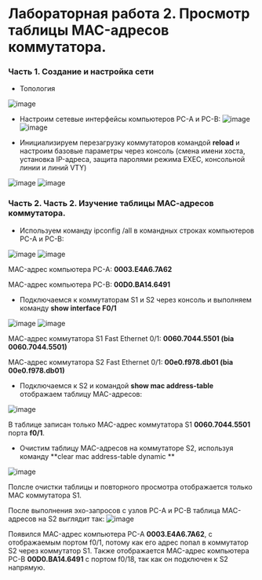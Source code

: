 # Лабораторная работа 2. Просмотр таблицы MAC-адресов коммутатора.
### Часть 1. Создание и настройка сети
- Топология

![image](https://user-images.githubusercontent.com/89464074/131843044-4f97c3a9-73f1-451d-8d96-2de7b902a006.png)

- Настроим сетевые интерфейсы компьютеров PC-A и PC-B:
![image](https://user-images.githubusercontent.com/89464074/131844243-dc5a25f4-eb2b-4d10-8601-7a1ead8a9d59.png) ![image](https://user-images.githubusercontent.com/89464074/131844407-1a944791-cf7a-415d-96a7-4d66e1cf70ec.png)

- Инициализируем перезагрузку коммутаторов командой **reload** и настроим базовые параметры через консоль (смена имени хоста, установка IP-адреса, защита паролями режима EXEC, консольной линии и линий VTY)

![image](https://user-images.githubusercontent.com/89464074/132118028-32d09088-01fe-40a4-a198-73a1f1947fd2.png)
![image](https://user-images.githubusercontent.com/89464074/132118191-4979eede-0df0-4d61-9c13-3772fa2a0daa.png)





### Часть 2. Часть 2. Изучение таблицы МАС-адресов коммутатора.

- Используем команду ipconfig /all в командных строках компьютеров PC-A и PC-B:

![image](https://user-images.githubusercontent.com/89464074/132118337-193243be-039d-47be-ab42-3cc4337fb8ca.png) ![image](https://user-images.githubusercontent.com/89464074/132118372-fb73e87c-e42d-45a2-a114-d2992c290637.png)



MAC-адрес компьютера PC-A: **0003.E4A6.7A62**

MAC-адрес компьютера PC-B: **00D0.BA14.6491**

- Подключаемся к коммутаторам S1 и S2 через консоль и выполняем команду **show interface F0/1**

![image](https://user-images.githubusercontent.com/89464074/132118404-4e555c73-8be3-4447-9775-139b0490e618.png) ![image](https://user-images.githubusercontent.com/89464074/132118431-d81f36ec-5c47-4c88-af58-d1e5d87c1a9b.png)

МАС-адрес коммутатора S1 Fast Ethernet 0/1: **0060.7044.5501 (bia 0060.7044.5501)**

МАС-адрес коммутатора S2 Fast Ethernet 0/1: **00e0.f978.db01 (bia 00e0.f978.db01)**

- Подключаемся к S2 и командой **show mac address-table** отображаем таблицу MAC-адресов:

![image](https://user-images.githubusercontent.com/89464074/132118530-e453f269-0b0d-429e-b9b2-2cb7aff0d4ee.png)

В таблице записан только MAC-адрес коммутатора S1 **0060.7044.5501** порта **f0/1**.

- Очистим таблицу MAC-адресов на коммутаторе S2, используя команду **clear mac address-table dynamic **

![image](https://user-images.githubusercontent.com/89464074/132118642-92e572c4-0d4d-4469-924e-d70dad0272d4.png)

Полсле очистки таблицы и повторного просмотра отображается только MAC коммутатора S1.

После выполнения эхо-запросов с узлов PC-A и PC-B таблица MAC-адресов на S2 выглядит так:
![image](https://user-images.githubusercontent.com/89464074/132118780-8374a14e-6b1a-4c60-a95c-b4cc545b0860.png)

Появился MAC-адрес компьютера PC-A **0003.E4A6.7A62**, с отображаемым портом f0/1, потому как его адрес попал в коммутатор S2 через коммутатор S1.
Также отображается MAC-адрес компьютера PC-B **00D0.BA14.6491** с портом f0/18, так как он подключен к S2 напрямую.






